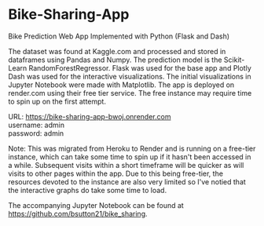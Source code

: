 # Bike-Sharing-App
Bike Prediction Web App Implemented with Python (Flask and Dash)

The dataset was found at Kaggle.com and processed and stored in dataframes using Pandas and Numpy. The prediction model is the Scikit-Learn RandomForestRegressor. Flask was used for the base app and Plotly Dash was used for the interactive visualizations. The initial visualizations in Jupyter Notebook were made with Matplotlib.  The app is deployed on render.com using their free tier service. The free instance may require time to spin up on the first attempt.

URL: https://bike-sharing-app-bwoj.onrender.com<br>
username: admin<br>
password: admin

Note: This was migrated from Heroku to Render and is running on a free-tier instance, which can take some time to spin up if it hasn't been accessed in a while. Subsequent visits within a short timeframe will be quicker as will visits to other pages within the app. Due to this being free-tier, the resources devoted to the instance are also very limited so I've notied that the interactive graphs do take some time to load.

The accompanying Jupyter Notebook can be found at https://github.com/bsutton21/bike_sharing.

